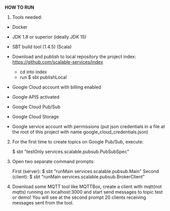 **HOW TO RUN**

1. Tools needed:
- Docker
- JDK 1.8 or superior (ideally JDK 15)
- SBT build tool (1.4.5) (Scala)
- Download and publish to local repository the project index: https://github.com/scalable-services/index
    * cd into index
    * run $ sbt publishLocal

- Google Cloud account with billing enabled 
- Google APIS activated 
- Google Cloud Pub/Sub 
- Google Cloud Storage
- Google service account with permissions (put json credentials in a file at the root of this
  project with name google_cloud_credentials.json)
    
2. For the first time to create topics on Google Pub/Sub, execute: 
    
    $ sbt "testOnly services.scalable.pubsub.PubSubSpec"
            
3.  Open two separate command prompts: 
    
    First (server): $ sbt "runMain services.scalable.pubsub.Main"
    Second (client): $ sbt "runMain services.scalable.pubsub.BrokerClient"
    
4. Download some MQTT tool like MQTTBox, create a client with mqtt(not mqtts) running on localhost:3000 and start send messages to topic test or demo! 
   You will see at the second prompt 20 clients receiving messages sent from the tool.  